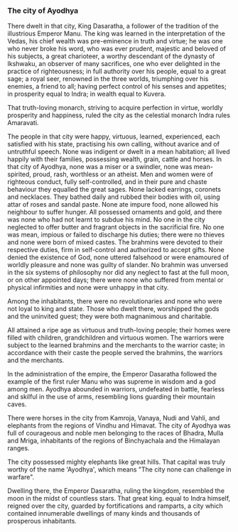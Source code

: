 ### The city of Ayodhya

There dwelt in that city, King Dasaratha, a follower of the tradition of the illustrious Emperor Manu. The king was learned in the interpretation of the Vedas, his chief wealth was pre-eminence in truth and virtue; he was one who never broke his word, who was ever prudent, majestic and beloved of his subjects, a great charioteer, a worthy descendant of the dynasty of Ikshwaku, an observer of many sacrifices, one who ever delighted in the practice of righteousness; in full authority over his people, equal to a great sage; a royal seer, renowned in the three worlds, triumphing over his enemies, a friend to all; having perfect control of his senses and appetites; in prosperity equal to Indra; in wealth equal to Kuvera.

That truth-loving monarch, striving to acquire perfection in virtue, worldly prosperity and happiness, ruled the city as the celestial monarch Indra rules Amaravati.

The people in that city were happy, virtuous, learned, experienced, each satisfied with his state, practising his own calling, without avarice and of untruthful speech. None was indigent or dwelt in a mean habitation; all lived happily with their families, possessing wealth, grain, cattle and horses. In that city of Ayodhya, none was a miser or a swindler, none was mean-spirited, proud, rash, worthless or an atheist. Men and women were of righteous conduct, fully self-controlled, and in their pure and chaste behaviour they equalled the great sages. None lacked earrings, coronets and necklaces. They bathed daily and rubbed their bodies with oil, using attar of roses and sandal paste. None ate impure food, none allowed his neighbour to suffer hunger. All possessed ornaments and gold, and there was none who had not learnt to subdue his mind. No one in the city neglected to offer butter and fragrant objects in the sacrificial fire. No one was mean, impious or failed to discharge his duties; there were no thieves and none were born of mixed castes. The brahmins were devoted to their respective duties, firm in self-control and authorized to accept gifts. None denied the existence of God, none uttered falsehood or were enamoured of worldly pleasure and none was guilty of slander. No brahmin was unversed in the six systems of philosophy nor did any neglect to fast at the full moon, or on other appointed days; there were none who suffered from mental or physical infirmities and none were unhappy in that city.

Among the inhabitants, there were no revolutionaries and none who were not loyal to king and state. Those who dwelt there, worshipped the gods and the uninvited guest; they were both magnanimous and charitable.

All attained a ripe age as virtuous and truth-loving people; their homes were filled with children, grandchildren and virtuous women. The warriors were subject to the learned brahmins and the merchants to the warrior caste; in accordance with their caste the people served the brahmins, the warriors and the merchants.

In the administration of the empire, the Emperor Dasaratha followed the example of the first ruler Manu who was supreme in wisdom and a god among men. Ayodhya abounded in warriors, undefeated in battle, fearless and skilful in the use of arms, resembling lions guarding their mountain caves.

There were horses in the city from Kamroja, Vanaya, Nudi and Vahli, and elephants from the regions of Vindhu and Himavat. The city of Ayodhya was full of courageous and noble men belonging to the races of Bhadra, Mulla and Mriga, inhabitants of the regions of Binchyachala and the Himalayan ranges. 

The city possessed mighty elephants like great hills. That capital was truly worthy of the name 'Ayodhya', which means "The city none can challenge in warfare".

Dwelling there, the Emperor Dasaratha, ruling the kingdom, resembled the moon in the midst of countless stars. That great king. equal to Indra himself, reigned over the city, guarded by fortifications and ramparts, a city which contained innumerable dwellings of many kinds and thousands of prosperous inhabitants.
